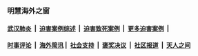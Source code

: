 
### 明慧海外之窗

####  [武汉肺炎](indexes/365.md?t=06052201) &nbsp;|&nbsp;  [迫害案例综述](indexes/328.md?t=06052201) &nbsp;|&nbsp; [迫害致死案例](indexes/277.md?t=06052201)  &nbsp;|&nbsp; [更多迫害案例](indexes/81.md?t=06052201)  &nbsp;|&nbsp; 
####  [时事评论](indexes/19.md?t=06052201) &nbsp;|&nbsp; [海外简讯](indexes/245.md?t=06052201)&nbsp;|&nbsp;  [社会支持](indexes/140.md?t=06052201) &nbsp;|&nbsp; [褒奖决议](indexes/282.md?t=06052201) &nbsp;|&nbsp; [社区报道](indexes/91.md?t=06052201)  &nbsp;|&nbsp; [天人之间](indexes/78.md?t=06052201) 

